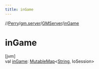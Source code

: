```yaml
---
title: inGame
---
```

//[Perry](../../../index.html)/[gm.server](../index.html)/[GMServer](index.html)/[inGame](in-game.html)



# inGame



[jvm]\
val [inGame](in-game.html): [MutableMap](https://kotlinlang.org/api/latest/jvm/stdlib/kotlin.collections/-mutable-map/index.html)&lt;[String](https://kotlinlang.org/api/latest/jvm/stdlib/kotlin/-string/index.html), IoSession&gt;




